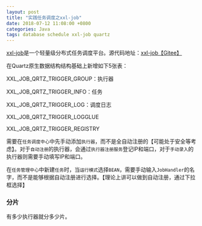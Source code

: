 ```yaml
---
layout: post
title: "实践任务调度之xxl-job"
date: 2018-07-12 11:08:00 +0800
categories: Java
tags: database schedule xxl-job quartz
---
```


[xxl-job](http://www.xuxueli.com/xxl-job/)是一个轻量级分布式任务调度平台。源代码地址：[xxl-job【Gitee】](https://gitee.com/xuxueli0323/xxl-job)


在Quartz原生数据结构结构基础上新增如下5张表：

XXL_JOB_QRTZ_TRIGGER_GROUP：执行器

XXL_JOB_QRTZ_TRIGGER_INFO：任务

XXL_JOB_QRTZ_TRIGGER_LOG：调度日志

XXL_JOB_QRTZ_TRIGGER_LOGGLUE

XXL_JOB_QRTZ_TRIGGER_REGISTRY



需要在`任务调度中心`中先手动添加`执行器`，而不是全自动注册的【可能处于安全等考虑】。对于`自动注册`的执行器，会通过`执行器注册服务`登记IP和端口，对于`手动录入`的执行器则需要手动填写IP和端口。

在`任务管理中心`中新建`任务`时，当`运行模式`选择`BEAN`，需要手动输入`JobHandler`的名字，而不是能够根据自动注册进行选择。【理论上讲可以做到自动注册，通过下拉框选择】

### 分片
有多少执行器就分多少片。